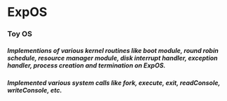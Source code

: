 # ExpOS
### Toy OS
##### Implementions of various kernel routines like boot module, round robin schedule, resource manager module, disk interrupt handler, exception handler, process creation and termination on ExpOS.
##### Implemented various system calls like fork, execute, exit, readConsole, writeConsole, etc.
